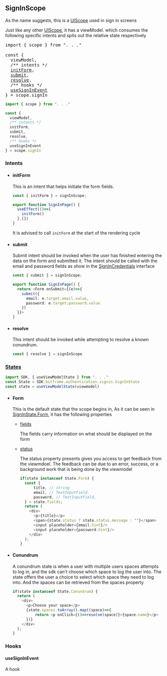 ## SignInScope

As the name suggests, this is a [UIScope](./UIScope.md) used in sign in screens

Just like any other [UIScope](./UIScope.md), it has a viewModel. which consumes the following specific intents and spits out the relative state respectively

<pre>
import { scope } from ". . ."

const {
  viewModel,
  /** intents */
  <a href="#initform">initForm</a>,
  <a href="#submit">submit</a>,
  <a href="#resolve">resolve</a>,
  /** hooks */
  <a href="#usesigninevent">useSignInEvent</a>
} = scope.signIn
</pre>

```typescript
import { scope } from ". . ."

const {
  viewModel,
  /** intents */
  initForm,
  submit,
  resolve,
  /** hooks */
  useSignInEvent
} = scope.signIn
```

### Intents

- #### initForm

  This is an intent that helps initiate the form fields.
  ```typescript
  const { initForm } = signInScope;
  
  export function SignInPage() {
    useEffect(()=>{
      initForm()
    },[])
  }
  ```

  It is advised to call `initForm` at the start of the rendering cycle
- #### submit

  Submit intent should be invoked when the user has finished entering the data on the form and submitted it. The intent should be called with the email and password fields as show in
  the [SignInCredentials](../../../bitframe-authentication/services/client/core/src/jsMain/kotlin/bitframe/authentication/signin/exports/SignInCredentials.kt) interface
  ```typescript
  const { submit } = signInScope;
  
  export function SignInPage() {
    return <Form onSubmit={(e)=>{
      submit({
        email: e.target.email.value,
        password: e.target.password.value
      })
    }}>
  }
  ```

- #### resolve

  This intent should be invoked while attempting to resolve a known conundrum.

  ```typescript
  const { resolve } = signInScope
  ```

### [States](../../../bitframe-sdk/client/core/src/commonMain/kotlin/bitframe/authentication/signin/SignInState.kt)

```typescript
import SDK, { useViewModelState } from ". . ."
const State = SDK.bitframe.authentication.signin.SignInState
const state = useViewModelState(viewmodel)
```

- #### Form

  This is the default state that the scope begins in, As it can be seen in [SignInState.Form](../../../bitframe-sdk/client/core/src/commonMain/kotlin/bitframe/authentication/signin/SignInState.kt), it
  has the following properties

    - [fields](../../../bitframe-sdk/client/core/src/commonMain/kotlin/bitframe/authentication/signin/SignInFormFields.kt)

      The fields carry information on what should be displayed on the form

    - [status](../../../bitframe-utils/presenters/core/src/commonMain/kotlin/presenters/feedbacks/FormFeedback.kt)

      The status property presents gives you access to get feedback from the viewmdoel. The feedback can be due to an error, success, or a background work that is being done by the viewmodel

      ```typescript      
      if(state instanceof State.Form) {
        const { 
            title, // string
            email, // TextInputField,
            password, // TextInputField, 
        } = state.fields;
        return (
          <div>
            <p>{title}</p>
            <span>{state.status ? state.status.message : ""}</span>
            <input placeholder={email.hint}/>
            <input placeholder={password.hint}/>
          </div>
        );
      }
      ```
- #### Conundrum
  A conundrum state is when a user with multiple users spaces attempts to log in, and the sdk can't choose which space to log the user into. The state offers the user a choice to select which space
  they need to log into. And the spaces can be retrieved from the spaces property

  ```typescript      
  if(state instanceof State.Conundrum) {
    return (
      <div>
        <p>Choose your space</p>
        {state.spaces.toArray().map((space)=>{
            return <p onClick={()=>resolve(space)}>{space.name}</p>
        })}
      </div>
    );
  }
  ```

### Hooks

#### useSignInEvent

A hook